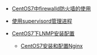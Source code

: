 - [CentOS7中firewalld防火墙的使用](/centos/how-to-use-firewall-package-in-centos7.md)

- [使用supervisord管理进程](/centos/how-to-use-supervisord-manager-processes.md)

- [CentOS7下LNMP安装配置](/centos/centos-7-lnmp-installation-and-configuration.md)
    - [CentOS7安装和配置Nginx](/centos/centos-7-nginx-installation-and-configuration.md)
